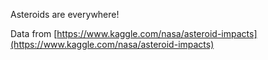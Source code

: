 Asteroids are everywhere!  

Data from [https://www.kaggle.com/nasa/asteroid-impacts](https://www.kaggle.com/nasa/asteroid-impacts)
